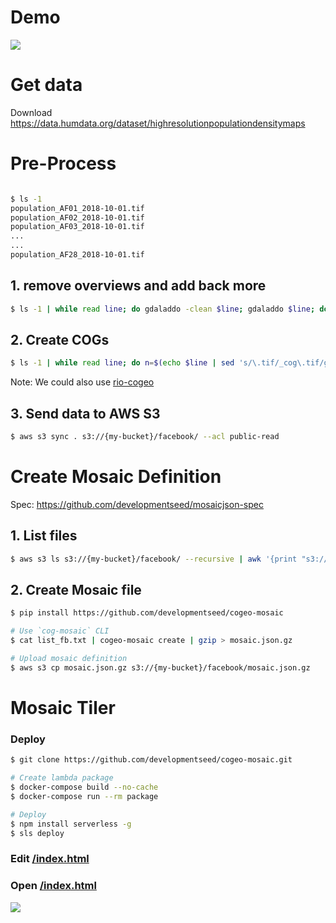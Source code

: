 # Demo

![](https://user-images.githubusercontent.com/10407788/56006732-19dfcc80-5ca4-11e9-8150-082691a6d7d8.png)

# Get data

Download https://data.humdata.org/dataset/highresolutionpopulationdensitymaps

# Pre-Process

```bash

$ ls -1
population_AF01_2018-10-01.tif
population_AF02_2018-10-01.tif
population_AF03_2018-10-01.tif
...
...
population_AF28_2018-10-01.tif
```

## 1. remove overviews and add back more 

```bash
$ ls -1 | while read line; do gdaladdo -clean $line; gdaladdo $line; done
```


## 2. Create COGs

```bash
$ ls -1 | while read line; do n=$(echo $line | sed 's/\.tif/_cog\.tif/g'); gdal_translate $line $n -co TILED=YES -co COPY_SRC_OVERVIEWS=YES -co COMPRESS=DEFLATE -co BLOCKXSIZE=256 -co BLOCKYSIZE=256 -co ZLEVEL=6; done
```

Note: We could also use [rio-cogeo](https://github.com/cogeotiff/rio-cogeo)

## 3. Send data to AWS S3

```bash
$ aws s3 sync . s3://{my-bucket}/facebook/ --acl public-read
```

# Create Mosaic Definition

Spec: https://github.com/developmentseed/mosaicjson-spec


## 1. List files

```bash
$ aws s3 ls s3://{my-bucket}/facebook/ --recursive | awk '{print "s3://{my-bucket}/"$NF}' > list_fb.txt
```


## 2. Create Mosaic file

```bash 
$ pip install https://github.com/developmentseed/cogeo-mosaic

# Use `cog-mosaic` CLI
$ cat list_fb.txt | cogeo-mosaic create | gzip > mosaic.json.gz

# Upload mosaic definition
$ aws s3 cp mosaic.json.gz s3://{my-bucket}/facebook/mosaic.json.gz
```

# Mosaic Tiler

### Deploy
```bash
$ git clone https://github.com/developmentseed/cogeo-mosaic.git

# Create lambda package
$ docker-compose build --no-cache
$ docker-compose run --rm package

# Deploy
$ npm install serverless -g 
$ sls deploy
```

### Edit [/index.html](index.html)


### Open [/index.html](index.html)

![](https://user-images.githubusercontent.com/10407788/57730526-a811ee80-7666-11e9-8bb2-6cb304dc9780.jpg)
